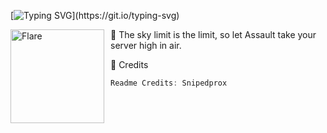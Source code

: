 [![Typing SVG](https://readme-typing-svg.herokuapp.com?color=F74B3C&lines=Assault+is+a+multi-functional+bot.)](https://git.io/typing-svg)

<img width="150" height="150" align="left" style="float: left; margin: 0 10px 0 0;" alt="Flare" src="https://media.discordapp.net/attachments/1111665437084758088/1111665549143978055/sVFxueAH.jpg"> 

🚀 The sky limit is the limit, so let Assault take your server high in air.

🚀 Credits
```js
Readme Credits: Snipedprox
```
